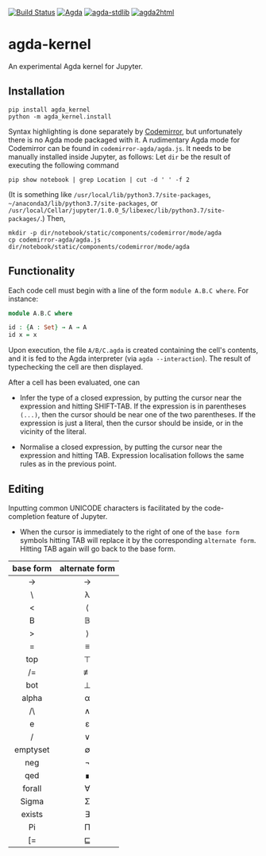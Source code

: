 [![Build Status](https://travis-ci.org/lclem/agda-kernel.svg?branch=master)](https://travis-ci.org/lclem/agda-kernel)
[![Agda](https://img.shields.io/badge/agda-2.5.4.2-blue.svg)](https://github.com/agda/agda/releases/tag/v2.5.4.2)
[![agda-stdlib](https://img.shields.io/badge/agda--stdlib-0.17-blue.svg)](https://github.com/agda/agda-stdlib/releases/tag/v0.17)
[![agda2html](https://img.shields.io/badge/agda2html-0.2.3.0-blue.svg)](https://github.com/wenkokke/agda2html/releases/tag/v0.2.3.0)


# agda-kernel
An experimental Agda kernel for Jupyter.

Installation
------------

    pip install agda_kernel
    python -m agda_kernel.install

Syntax highlighting is done separately by [Codemirror](https://codemirror.net/),
but unfortunately there is no Agda mode packaged with it.
A rudimentary Agda mode for Codemirror can be found in ``codemirror-agda/agda.js``.
It needs to be manually installed inside Jupyter, as follows:
Let `dir` be the result of executing the following command

    pip show notebook | grep Location | cut -d ' ' -f 2

(It is something like ``/usr/local/lib/python3.7/site-packages``,
``~/anaconda3/lib/python3.7/site-packages``,
or  ``/usr/local/Cellar/jupyter/1.0.0_5/libexec/lib/python3.7/site-packages/``.)
Then, 

    mkdir -p dir/notebook/static/components/codemirror/mode/agda
    cp codemirror-agda/agda.js dir/notebook/static/components/codemirror/mode/agda

Functionality
-------------

Each code cell must begin with a line of the  form ``module A.B.C where``.
For instance:

```agda
module A.B.C where

id : {A : Set} → A → A
id x = x
```

Upon execution, the file `A/B/C.agda` is created containing the cell's contents,
and it is fed to the Agda interpreter (via `agda --interaction`).
The result of typechecking the cell are then displayed.

After a cell has been evaluated, one can

- Infer the type of a closed expression,
by putting the cursor near the expression and hitting SHIFT-TAB.
If the expression is in parentheses ``(...)``, then the cursor should be near one of the two parentheses.
If the expression is just a literal, then the cursor should be inside, or in the vicinity of the literal.

- Normalise a closed expression,
by putting the cursor near the expression and hitting TAB.
Expression localisation follows the same rules as in the previous point.

Editing
-------

Inputting common UNICODE characters is facilitated by the code-completion feature of Jupyter.

- When the cursor is immediately to the right of one of the `base form` symbols
hitting TAB will replace it by the corresponding `alternate form`.
Hitting TAB again will go back to the base form.

| base form | alternate form |
|:---------:|:----------------:|
| -> | → |
| \ | λ |
| < | ⟨ |
| B | 𝔹 |
| > | ⟩ |
| = | ≡ |
| top | ⊤ |
| /= | ≢ |
| bot | ⊥ |
| alpha | α |
| /\ | ∧ |
| e | ε |
| \/ | ∨ |
| emptyset | ∅ |
| neg | ¬ |
| qed | ∎ |
| forall | ∀ |
| Sigma | Σ |
| exists | ∃ |
| Pi | Π |
| \[= | ⊑ |
